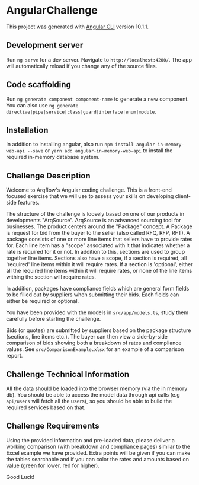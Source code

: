 # AngularChallenge

This project was generated with [Angular CLI](https://github.com/angular/angular-cli) version 10.1.1.

## Development server

Run `ng serve` for a dev server. Navigate to `http://localhost:4200/`. The app will automatically reload if you change any of the source files.

## Code scaffolding

Run `ng generate component component-name` to generate a new component. You can also use `ng generate directive|pipe|service|class|guard|interface|enum|module`.

## Installation

In addition to installing angular, also run `npm install angular-in-memory-web-api --save` or `yarn add angular-in-memory-web-api` to install the required in-memory database system.

## Challenge Description

Welcome to Arqflow's Angular coding challenge. This is a front-end focused exercise that we will use to assess your skills on developing client-side features.

The structure of the challenge is loosely based on one of our products in developments "ArqSource". ArqSource is an advanced sourcing tool for businesses. The product centers around the "Package" concept. 
A Package is request for bid from the buyer to the seller (also called RFQ, RFP, RFT). A package consists of one or more line items that sellers have to provide rates for. 
Each line item has a "scope" associated with it that indicates whether a rate is required for it or not. In addition to this, sections are used to group together line items.
Sections also have a scope, if a section is required, all 'required' line items within it will require rates. If a section is 'optional', either all the required line items within it will require rates, or none of the line items withing the section will require rates.

In addition, packages have compliance fields which are general form fields to be filled out by suppliers when submitting their bids. Each fields can either be required or optional.

You have been provided with the models in `src/app/models.ts`, study them carefully before starting the challenge.

Bids (or quotes) are submitted by suppliers based on the package structure (sections, line items etc.). The buyer can then view a side-by-side comparison of bids showing both a breakdown of rates and compliance values.
See `src/ComparisonExample.xlsx` for an example of a comparison report.

## Challenge Technical Information
All the data should be loaded into the browser memory (via the in memory db). You should be able to access the model data through api calls (e.g `api/users` will fetch all the users), so you should be able to build the required services based on that.

## Challenge Requirements
Using the provided information and pre-loaded data, please deliver a working comparison (with breakdown and compliance pages) similar to the Excel example we have provided.
Extra points will be given if you can make the tables searchable and if you can color the rates and amounts based on value (green for lower, red for higher).

Good Luck!
